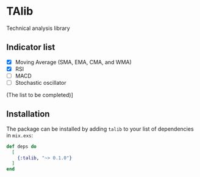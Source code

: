 # TAlib

Technical analysis library

## Indicator list
- [x] Moving Average (SMA, EMA, CMA, and WMA)
- [x] RSI
- [ ] MACD
- [ ] Stochastic oscillator

(The list to be completed)]
## Installation

The package can be installed
by adding `talib` to your list of dependencies in `mix.exs`:

```elixir
def deps do
  [
    {:talib, "~> 0.1.0"}
  ]
end
```


